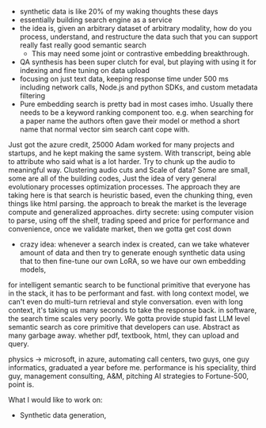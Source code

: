 - synthetic data is like 20% of my waking thoughts these days
- essentially building search engine as a service
- the idea is, given an arbitrary dataset of arbitrary modality, how do you process, understand, and restructure the data such that you can support really fast really good semantic search
	- This may need some joint or contrastive embedding breakthrough.
- QA synthesis has been super clutch for eval, but playing with using it for indexing and fine tuning on data upload
- focusing on just text data, keeping response time under 500 ms including network calls, Node.js and python SDKs, and custom metadata filtering
- Pure embedding search is pretty bad in most cases imho. Usually there needs to be a keyword ranking component too. e.g. when searching for a paper name the authors often gave their model or method a short name that normal vector sim search cant cope with.

Just got the azure credit, 25000
Adam worked for many projects and startups, and he kept making the same system.
With transcript, being able to attribute who said what is a lot harder. Try to chunk up the audio to meaningful way.
Clustering audio cuts and 
Scale of data? Some are small, some are all of the building codes,
Just the idea of very general evolutionary processes optimization processes. The approach they are taking here is that search is heuristic based, even the chunking thing, even things like html parsing. the approach to break the market is the leverage compute and generalized approaches.
dirty secrete: using computer vision to parse,
using off the shelf, trading speed and price for performance and convenience, once we validate market, then we gotta get cost down
- crazy idea: whenever a search index is created, can we take whatever amount of data and then try to generate enough synthetic data using that to then fine-tune our own LoRA, so we have our own embedding models,

for intelligent semantic search to be functional primitive that everyone has in the stack, it has to be performant and fast. with long context model, we can't even do multi-turn retrieval and style conversation. even with long context, it's taking us many seconds to take the response back. in software, the search time scales very poorly. We gotta provide stupid fast LLM level semantic search as core primitive that developers can use. Abstract as many garbage away. whether pdf, textbook, html, they can upload and query.

physics -> microsoft, in azure, automating call centers, two guys, one guy informatics, graduated a year before me. performance is his speciality, third guy, management consulting, A&M, pitching AI strategies to Fortune-500,
point is.

What I would like to work on:
- Synthetic data generation,
